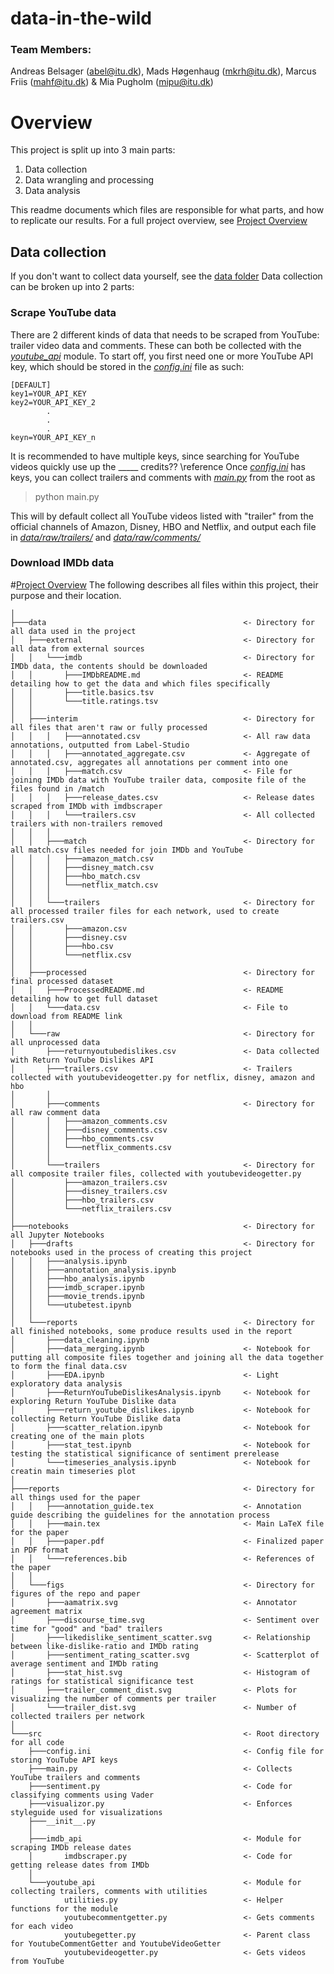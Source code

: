 # data-in-the-wild

### Team Members: 
Andreas Belsager (abel@itu.dk), Mads Høgenhaug (mkrh@itu.dk), Marcus Friis (mahf@itu.dk) & Mia Pugholm (mipu@itu.dk)

# Overview
This project is split up into 3 main parts:
1. Data collection
2. Data wrangling and processing
3. Data analysis

This readme documents which files are responsible for what parts, and how to replicate our results. For a full project 
overview, see [Project Overview](#project-overview)


## Data collection
If you don't want to collect data yourself, see the [data folder](/tree/main/data)
Data collection can be broken up into 2 parts:

### Scrape YouTube data
There are 2 different kinds of data that needs to be scraped from YouTube: trailer video data and comments.
These can both be collected with the [*youtube_api*](/tree/main/src/youtube_api) module. To start off, you first need one or more YouTube 
API key, which should be stored in the [*config.ini*](/blob/main/src/config.ini) file as such:

```
[DEFAULT]
key1=YOUR_API_KEY
key2=YOUR_API_KEY_2
        .
        .
        .
keyn=YOUR_API_KEY_n
```

It is recommended to have multiple keys, since searching for YouTube videos quickly use up the _____ credits?? \reference
Once [*config.ini*](/blob/main/src/config.ini) has keys, you can collect trailers and comments with [*main.py*](/blob/main/src/main.py) from the root as 
>python main.py

This will by default collect all YouTube videos listed with "trailer" from the official channels of Amazon, Disney, 
HBO and Netflix, and output each file in [*data/raw/trailers/*](/tree/main/data/raw/trailers) and [*data/raw/comments/*](/tree/main/data/raw/comments)

### Download IMDb data


#[Project Overview](#project-overview)
The following describes all files within this project, their purpose and their location.
```
│
├───data                                            <- Directory for all data used in the project
│   ├───external                                    <- Directory for all data from external sources
│   │   └───imdb                                    <- Directory for IMDb data, the contents should be downloaded
│   │       ├───IMDbREADME.md                       <- README detailing how to get the data and which files specifically 
│   │       ├───title.basics.tsv        
│   │       └───title.ratings.tsv       
│   │       
│   ├───interim                                     <- Directory for all files that aren't raw or fully processed
│   │   │   ├───annotated.csv                       <- All raw data annotations, outputted from Label-Studio
│   │   │   ├───annotated_aggregate.csv             <- Aggregate of annotated.csv, aggregates all annotations per comment into one
│   │   │   ├───match.csv                           <- File for joining IMDb data with YouTube trailer data, composite file of the files found in /match 
│   │   │   ├───release_dates.csv                   <- Release dates scraped from IMDb with imdbscraper
│   │   │   └───trailers.csv                        <- All collected trailers with non-trailers removed
│   │   │       
│   │   ├───match                                   <- Directory for all match.csv files needed for join IMDb and YouTube
│   │   │   ├───amazon_match.csv        
│   │   │   ├───disney_match.csv        
│   │   │   ├───hbo_match.csv       
│   │   │   └───netflix_match.csv       
│   │   │       
│   │   └───trailers                                <- Directory for all processed trailer files for each network, used to create trailers.csv
│   │       ├───amazon.csv      
│   │       ├───disney.csv      
│   │       ├───hbo.csv     
│   │       └───netflix.csv     
│   │       
│   ├───processed                                   <- Directory for final processed dataset
│   │   ├───ProcessedREADME.md                      <- README detailing how to get full dataset
│   │   └───data.csv                                <- File to download from README link
│   │       
│   └───raw                                         <- Directory for all unprocessed data
│       ├───returnyoutubedislikes.csv               <- Data collected with Return YouTube Dislikes API
│       ├───trailers.csv                            <- Trailers collected with youtubevideogetter.py for netflix, disney, amazon and hbo
│       │       
│       ├───comments                                <- Directory for all raw comment data
│       │   ├───amazon_comments.csv     
│       │   ├───disney_comments.csv     
│       │   ├───hbo_comments.csv        
│       │   └───netflix_comments.csv        
│       │       
│       └───trailers                                <- Directory for all composite trailer files, collected with youtubevideogetter.py
│           ├───amazon_trailers.csv      
│           ├───disney_trailers.csv      
│           ├───hbo_trailers.csv     
│           └───netflix_trailers.csv     
│       
├───notebooks                                       <- Directory for all Jupyter Notebooks
│   ├───drafts                                      <- Directory for notebooks used in the process of creating this project
│   │   ├───analysis.ipynb      
│   │   ├───annotation_analysis.ipynb       
│   │   ├───hbo_analysis.ipynb      
│   │   ├───imdb_scraper.ipynb      
│   │   ├───movie_trends.ipynb      
│   │   └───utubetest.ipynb     
│   │       
│   └───reports                                     <- Directory for all finished notebooks, some produce results used in the report
│       ├───data_cleaning.ipynb     
│       ├───data_merging.ipynb                      <- Notebook for putting all composite files together and joining all the data together to form the final data.csv
│       ├───EDA.ipynb                               <- Light exploratory data analysis
│       ├───ReturnYouTubeDislikesAnalysis.ipynb     <- Notebook for exploring Return YouTube Dislike data
│       ├───return_youtube_dislikes.ipynb           <- Notebook for collecting Return YouTube Dislike data
│       ├───scatter_relation.ipynb                  <- Notebook for creating one of the main plots
│       ├───stat_test.ipynb                         <- Notebook for testing the statistical significance of sentiment prerelease
│       └───timeseries_analysis.ipynb               <- Notebook for creatin main timeseries plot
│
├───reports                                         <- Directory for all things used for the paper
│   │   ├───annotation_guide.tex                    <- Annotation guide describing the guidelines for the annotation process
│   │   ├───main.tex                                <- Main LaTeX file for the paper
│   │   ├───paper.pdf                               <- Finalized paper in PDF format
│   │   └───references.bib                          <- References of the paper
│   │
│   └───figs                                        <- Directory for figures of the repo and paper
│       ├───aamatrix.svg                            <- Annotator agreement matrix
│       ├───discourse_time.svg                      <- Sentiment over time for "good" and "bad" trailers
│       ├───likedislike_sentiment_scatter.svg       <- Relationship between like-dislike-ratio and IMDb rating
│       ├───sentiment_rating_scatter.svg            <- Scatterplot of average sentiment and IMDb rating
│       ├───stat_hist.svg                           <- Histogram of ratings for statistical significance test
│       ├───trailer_comment_dist.svg                <- Plots for visualizing the number of comments per trailer
│       └───trailer_dist.svg                        <- Number of collected trailers per network   
│
└───src                                             <- Root directory for all code
    ├───config.ini                                  <- Config file for storing YouTube API keys
    ├───main.py                                     <- Collects YouTube trailers and comments
    ├───sentiment.py                                <- Code for classifying comments using Vader
    ├───visualizor.py                               <- Enforces styleguide used for visualizations
    ├───__init__.py
    │
    ├───imdb_api                                    <- Module for scraping IMDb release dates
    │       imdbscraper.py                          <- Code for getting release dates from IMDb
    │
    └───youtube_api                                 <- Module for collecting trailers, comments with utilities
            utilities.py                            <- Helper functions for the module
            youtubecommentgetter.py                 <- Gets comments for each video
            youtubegetter.py                        <- Parent class for YoutubeCommentGetter and YoutubeVideoGetter
            youtubevideogetter.py                   <- Gets videos from YouTube
```



